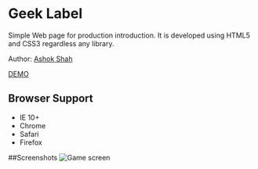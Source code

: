 # Geek Label
Simple Web page for production introduction. It is developed using HTML5 and CSS3 regardless any library.

Author: [Ashok Shah](https://www.shahnashok.com)

[DEMO](https://rx4hvn.github.io/geek/)

## Browser Support
- IE 10+
- Chrome
- Safari
- Firefox

##Screenshots
![Game screen](https://rx4hvn.github.io/geek/assets/img/brand.png)
